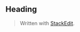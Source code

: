 ## Heading

> Written with [StackEdit](https://stackedit.io/).
<!--stackedit_data:
eyJoaXN0b3J5IjpbLTE2MzYzNTIzMDBdfQ==
-->